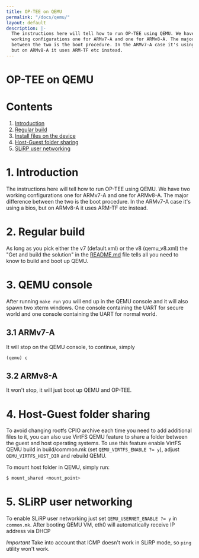 ```yaml
---
title: OP-TEE on QEMU
permalink: "/docs/qemu/"
layout: default
description: |-
  The instructions here will tell how to run OP-TEE using QEMU. We have two
  working configurations one for ARMv7-A and one for ARMv8-A. The major difference
  between the two is the boot procedure. In the ARMv7-A case it's using a bios,
  but on ARMv8-A it uses ARM-TF etc instead.
---
```


# OP-TEE on QEMU

# Contents
1. [Introduction](#1-introduction)
2. [Regular build](#2-regular-build)
3. [Install files on the device](#3-qemu-console)
4. [Host-Guest folder sharing](#4-host-guest-folder-sharing)
5. [SLiRP user networking](#5-slirp-user-networking)

# 1. Introduction
The instructions here will tell how to run OP-TEE using QEMU. We have two
working configurations one for ARMv7-A and one for ARMv8-A. The major difference
between the two is the boot procedure. In the ARMv7-A case it's using a bios,
but on ARMv8-A it uses ARM-TF etc instead.

# 2. Regular build
As long as you pick either the v7 (default.xml) or the v8 (qemu_v8.xml) the "Get
and build the solution" in the [README.md] file tells all you need to know to
build and boot up QEMU.

# 3. QEMU console
After running `make run` you will end up in the QEMU console and it will also
spawn two xterm windows. One console containing the UART for secure world and
one console containing the UART for normal world.

## 3.1 ARMv7-A
It will stop on the QEMU console, to continue, simply
```
(qemu) c
```

## 3.2 ARMv8-A
It won't stop, it will just boot up QEMU and OP-TEE.

# 4. Host-Guest folder sharing

To avoid changing rootfs CPIO archive each time you need to add additional files
to it, you can also use VirtFS QEMU feature to share a folder between the guest
and host operating systems. To use this feature enable VirtFS QEMU build in
build/common.mk (set `QEMU_VIRTFS_ENABLE ?= y`), adjust `QEMU_VIRTFS_HOST_DIR` and
rebuild QEMU.

To mount host folder in QEMU, simply run:

```bash
$ mount_shared <mount_point>
```
# 5. SLiRP user networking
To enable SLiRP user networking just set `QEMU_USERNET_ENABLE ?= y` in `common.mk`.
After booting QEMU VM, eth0 will automatically receive IP address via DHCP

*Important* Take into account that ICMP doesn't work in SLiRP mode,
so `ping` utility won't work.

[bios]: https://github.com/linaro-swg/bios_qemu_tz_arm
[README.md]: ../../build/
